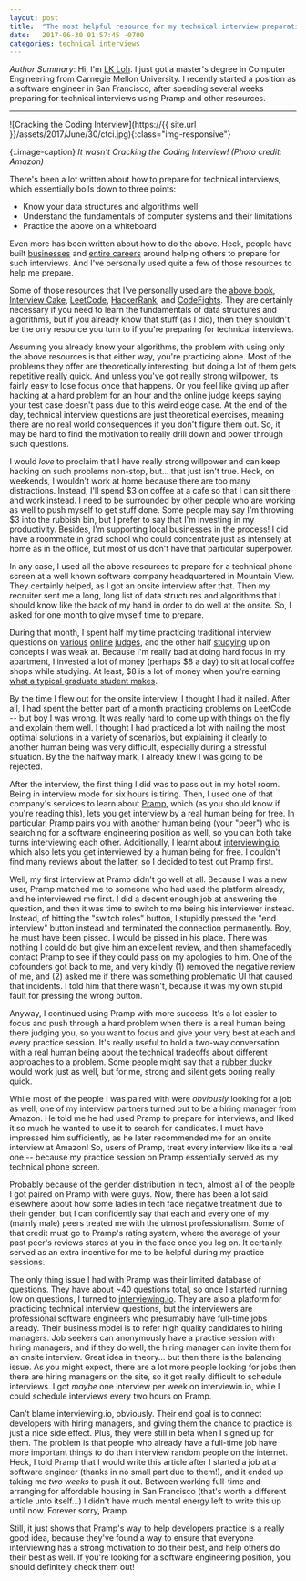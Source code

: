 ```yaml
---
layout: post
title:  "The most helpful resource for my technical interview preparations"
date:   2017-06-30 01:57:45 -0700
categories: technical interviews
---
```


_Author Summary_: 
Hi, I'm [LK Loh](https://www.linkedin.com/in/lk-loh-b5931a23/).
I just got a master's degree in Computer Engineering
from Carnegie Mellon University. 
I recently started a position as a software engineer in San Francisco,
after spending several weeks
preparing for technical interviews using Pramp and other resources.

---

![Cracking the Coding Interview](https://{{ site.url }}/assets/2017/June/30/ctci.jpg){:class="img-responsive"}

{:.image-caption}
*It wasn't Cracking the Coding Interview! (Photo credit: Amazon)*

There's been a lot written about how to prepare for technical interviews,
which essentially boils down to three points:
* Know your data structures and algorithms well
* Understand the fundamentals of computer systems and their limitations
* Practice the above on a whiteboard

Even more has been written about how to do the above. 
Heck, people have built [businesses](https://www.interviewcake.com/) 
and [entire careers](http://www.gayle.com/) around helping 
others to prepare for such interviews. 
And I've personally used quite a few of those resources to help me prepare. 

Some of those resources that I've personally used are the [above book](http://www.crackingthecodinginterview.com/), 
[Interview Cake](https://www.interviewcake.com/), 
[LeetCode](https://leetcode.com/), [HackerRank](https://www.hackerrank.com/), 
and [CodeFights](https://codefights.com/).
They are certainly necessary if you need to learn the fundamentals
of data structures and algorithms,
but if you already know that stuff (as I did),
then they shouldn't be the only resource you turn to if you're
preparing for technical interviews.

Assuming you already know your algorithms, 
the problem with using only the above resources
is that either way, you're practicing alone. 
Most of the problems they offer are theoretically interesting, 
but doing a lot of them gets repetitive really quick. 
And unless you've got really strong willpower,
its fairly easy to lose focus once that happens. 
Or you feel like giving up after hacking at a hard problem for an hour
and the online judge keeps saying your test case doesn't pass due to this weird edge case. 
At the end of the day, technical interview questions are just theoretical exercises, 
meaning there are no real world consequences if you don't figure them out.
So, it may be hard to find the motivation to really drill down
and power through such questions.

I would _love_ to proclaim that I have really strong willpower
and can keep hacking on such problems non-stop,
but... that just isn't true.
Heck, on weekends, I wouldn't work at home because there are too many distractions.
Instead, I'll spend $3 on coffee at a cafe so that I can sit there and work instead.
I need to be surrounded by other people who are working as well
to push myself to get stuff done.
Some people may say I'm throwing $3 into the rubbish bin,
but I prefer to say that I'm investing in my productivity.
Besides, I'm supporting local businesses in the process!
I did have a roommate in grad school who could concentrate just as intensely
at home as in the office, but most of us don't have that particular superpower.

In any case, I used all the above resources to prepare for a technical phone screen 
at a well known software company headquartered in Mountain View.
They certainly helped, as I got an onsite interview after that.
Then my recruiter sent me a long, long list of data structures and algorithms
that I should know like the back of my hand in order to do well at the onsite. 
So, I asked for one month to give myself time to prepare.

During that month, I spent half my time 
practicing traditional interview questions on 
[various](https://leetcode.com/) [online](https://www.hackerrank.com/) 
[judges](https://www.interviewbit.com/),
and the other half [studying](https://www.interviewcake.com/) 
up on concepts I was weak at.
Because I'm really bad at doing hard focus in my apartment,
I invested a lot of money (perhaps $8 a day) to sit at local coffee shops while studying. 
At least, $8 is a lot of money when you're earning
[what a typical graduate student makes](http://blogs.discovermagazine.com/intersection/files/2009/08/phd082109s.gif).

By the time I flew out for the onsite interview,
I thought I had it nailed.
After all, I had spent the better part of a month
practicing problems on LeetCode -- but boy I was wrong.
It was really hard to come up with things on the fly and explain them well.
I thought I had practiced a lot with nailing the most optimal
solutions in a variety of scenarios,
but explaining it clearly to another human being was very difficult,
especially during a stressful situation.
By the the halfway mark, I already knew I was going to be rejected.
 
After the interview, 
the first thing I did was to pass out in my hotel room. 
Being in interview mode for six hours is tiring.
Then, I used one of that company's services 
to learn about [Pramp](https://pramp.com/#/),
which (as you should know if you're reading this),
lets you get interview by a real human being for free.
In particular, Pramp pairs you with another human being (your "peer") who
is searching for a software engineering position as well,
so you can both take turns interviewing each other.
Additionally, I learnt about [interviewing.io](https://interviewing.io/),
which also lets you get interviewed by a human being for free.
I couldn't find many reviews about the latter,
so I decided to test out Pramp first.

Well, my first interview at Pramp didn't go well at all.
Because I was a new user, Pramp matched me to someone who had used the platform already,
and he interviewed me first. 
I did a decent enough job at answering the question,
and then it was time to switch to me being his interviewer instead.
Instead, of hitting the "switch roles" button,
I stupidly pressed the "end interview" button instead and
terminated the connection permanently. 
Boy, he must have been pissed. I would be pissed in his place. 
There was nothing I could do but give him an excellent review,
and then shamefacedly contact Pramp to see
if they could pass on my apologies to him. 
One of the cofounders got back to me, 
and very kindly (1) removed the negative review of me,
and (2) asked me if there was something problematic UI that caused that incidents.
I told him that there wasn't,
because it was my own stupid fault for pressing the wrong button.

Anyway, I continued using Pramp with more success.
It's a lot easier to focus and push through a hard problem when there 
is a real human being there judging you,
so you want to focus and give your very best at each and every practice session.
It's really useful to hold a two-way conversation with a real human being
about the technical tradeoffs about different approaches to a problem.
Some people might say that a [rubber ducky](https://en.wikipedia.org/wiki/Rubber_duck_debugging) 
would work just as well,
but for me, strong and silent gets boring really quick.

While most of the people I was paired with were _obviously_ looking for a job as well,
one of my interview partners turned out to be a hiring manager from Amazon.
He told me he had used Pramp to prepare for interviews,
and liked it so much he wanted to use it to search for candidates.
I must have impressed him sufficiently,
as he later recommended me for an onsite interview at Amazon!
So, users of Pramp, treat every interview like its a real one -- 
because my practice session on Pramp essentially served
as my technical phone screen.

Probably because of the gender distribution in tech, 
almost all of the people I got paired on Pramp with were guys.
Now, there has been a lot said elsewhere about how some
ladies in tech face negative treatment due to their gender,
but I can confidently say that each and every one of my (mainly male) peers
treated me with the utmost professionalism.
Some of that credit must go to Pramp's rating system,
where the average of your past peer's reviews stares at you in the face once you log on.
It certainly served as an extra incentive for me
to be helpful during my practice sessions.

The only thing issue I had with Pramp was their limited database of questions.
They have about ~40 questions total, so
once I started running low on questions, I turned to 
[interviewing.io](https://interviewing.io/).
They are also a platform for practicing technical interview questions,
but the interviewers are professional software engineers
who presumably have full-time jobs already.
Their business model is to refer high quality candidates to hiring managers. 
Job seekers can anonymously have a practice session with hiring managers,
and if they do well, the hiring manager can invite them for an onsite interview.
Great idea in theory... but then there is the balancing issue.
As you might expect, there are a lot more people looking for jobs 
then there are hiring managers on the site,
so it got really difficult to schedule interviews.
I got _maybe_ one interview per week on interviewin.io, 
while I could schedule interviews every two hours on Pramp.

Can't blame interviewing.io, obviously. 
Their end goal is to connect developers with hiring managers,
and giving them the chance to practice is just a nice side effect. 
Plus, they were still in beta when I signed up for them. 
The problem is that people who already have a full-time job
have more important things to do than interview random people on the internet.
Heck, I told Pramp that I would write this article after I started 
a job at a software engineer
(thanks in no small part due to them!),
and it ended up taking me _two weeks_ to push it out.
Between working full-time and arranging for affordable housing in San Francisco 
(that's worth a different article unto itself...)
I didn't have much mental energy left to write this up until now.
Forever sorry, Pramp.

Still, it just shows that Pramp's way to help developers practice
is a really good idea, because they've found a way to ensure that
everyone interviewing has a strong motivation to do their best,
and help others do their best as well.
If you're looking for a software engineering position,
you should definitely check them out!
























